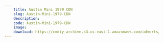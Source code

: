 ```yaml
---
    title: Austin Mini 1979 CDN
    slug: Austin-Mini-1979-CDN
    description:
    code: Austin-Mini-1979-CDN
    image:
    download: https://cmdiy-archive.s3.us-east-1.amazonaws.com/adverts/documents/Austin+Mini+1979+CDN.pdf
---
```

<!-- Content of the page -->

##
        